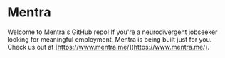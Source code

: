 # Mentra
Welcome to Mentra's GitHub repo! If you're a neurodivergent jobseeker looking for meaningful employment, Mentra is being built just for you. Check us out at [https://www.mentra.me/](https://www.mentra.me/).
